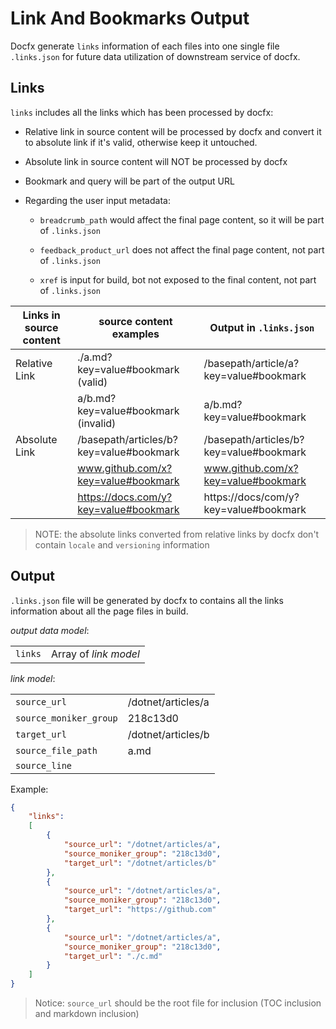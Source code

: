 # Link And Bookmarks Output

Docfx generate `links` information of each files into one single file `.links.json` for future data utilization of downstream service of docfx.

## Links

`links` includes all the links which has been processed by docfx:

- Relative link in source content will be processed by docfx and convert it to absolute link if it's valid, otherwise keep it untouched.

- Absolute link in source content will NOT be processed by docfx

- Bookmark and query will be part of the output URL

- Regarding the user input metadata:

  - `breadcrumb_path` would affect the final page content, so it will be part of `.links.json`

  - `feedback_product_url` does not affect the final page content, not part of `.links.json`

  - `xref` is input for build, bot not exposed to the final content, not part of `.links.json`

| Links in source content | source content examples | Output in `.links.json` |
| ----------------------- | ----------------------- | ---------------------- |
| Relative Link           | ./a.md?key=value#bookmark (valid)          | /basepath/article/a?key=value#bookmark    |
|                         | a/b.md?key=value#bookmark (invalid)        | a/b.md?key=value#bookmark                 |
| Absolute Link           | /basepath/articles/b?key=value#bookmark    | /basepath/articles/b?key=value#bookmark   |
|                         | www.github.com/x?key=value#bookmark        | www.github.com/x?key=value#bookmark       |
|                         | https://docs.com/y?key=value#bookmark      | https://docs/com/y?key=value#bookmark     |

> NOTE: the absolute links converted from relative links by docfx don't contain `locale` and `versioning` information

## Output

`.links.json` file will be generated by docfx to contains all the links information about all the page files in build.

*output data model*:

  |            |                       |
  |----------- |-----------------------|
  | `links`    | Array of *link model* |

*link model*:

  |                         |                      |
  |-------------------------|----------------------|
  | `source_url`            | /dotnet/articles/a   |
  | `source_moniker_group`  | 218c13d0             |
  | `target_url`            | /dotnet/articles/b   |
  | `source_file_path`      | a.md                 |
  | `source_line`           | 

Example:

```json
{
    "links":
    [
        {
            "source_url": "/dotnet/articles/a",
            "source_moniker_group": "218c13d0",
            "target_url": "/dotnet/articles/b"
        },
        {
            "source_url": "/dotnet/articles/a",
            "source_moniker_group": "218c13d0",
            "target_url": "https://github.com"
        },
        {
            "source_url": "/dotnet/articles/a",
            "source_moniker_group": "218c13d0",
            "target_url": "./c.md"
        }
    ]
}
```
> Notice: `source_url` should be the root file for inclusion (TOC inclusion and markdown inclusion)

